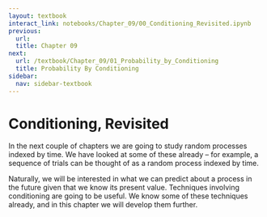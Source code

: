 ```yaml
---
layout: textbook
interact_link: notebooks/Chapter_09/00_Conditioning_Revisited.ipynb
previous:
  url: 
  title: Chapter 09
next:
  url: /textbook/Chapter_09/01_Probability_by_Conditioning
  title: Probability By Conditioning
sidebar:
  nav: sidebar-textbook
---
```


# Conditioning, Revisited #

In the next couple of chapters we are going to study random processes indexed by time. We have looked at some of these already – for example, a sequence of trials can be thought of as a random process indexed by time.

Naturally, we will be interested in what we can predict about a process in the future given that we know its present value. Techniques involving conditioning are going to be useful. We know some of these techniques already, and in this chapter we will develop them further. 
